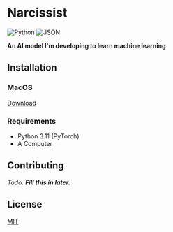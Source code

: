 # Narcissist

![Python](https://img.shields.io/badge/python-3670A0?style=for-the-badge&logo=python&logoColor=ffdd54)
![JSON](https://img.shields.io/badge/JSON-black.svg?style=for-the-badge&logo=JSON&logoColor=white)

**An AI model I'm developing to learn machine learning**

## Installation

### MacOS
[Download](link-to-download)

### Requirements
- Python 3.11 (PyTorch)
- A Computer

## Contributing
*Todo: **Fill this in later.***

## License
[MIT](https://choosealicense.com/licenses/mit/)